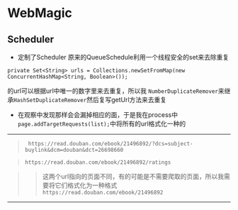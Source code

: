 # WebMagic

## Scheduler

+ 定制了Scheduler 原来的QueueSchedule利用一个线程安全的set来去除重复

`private Set<String> urls = Collections.newSetFromMap(new ConcurrentHashMap<String, Boolean>());`

的url可以根据url中唯一的数字里来去重复，所以我
`NumberDuplicateRemover`来继承`HashSetDuplicateRemover`然后复写getUrl方法来去重复

+ 在观察中发现那样会会漏掉相应的面，于是我在process中
`page.addTargetRequests(list);`中将所有的url格式化一种的

---

>` https://read.douban.com/ebook/21496892/?dcs=subject-buylink&dcm=douban&dct=26698660`

>`https://read.douban.com/ebook/21496892/ratings `

>> 这两个url指向的页面不同，有的可能是不需要爬取的页面，所以我需要将它们格式化为一种格式`https://read.douban.com/ebook/21496892`

---


